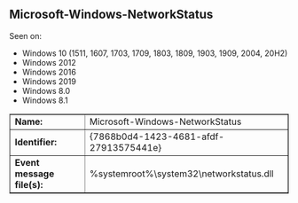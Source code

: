 ## Microsoft-Windows-NetworkStatus

Seen on:
* Windows 10 (1511, 1607, 1703, 1709, 1803, 1809, 1903, 1909, 2004, 20H2)
* Windows 2012
* Windows 2016
* Windows 2019
* Windows 8.0
* Windows 8.1

<table border="1" class="docutils">
  <tbody>
    <tr>
      <td><b>Name:</b></td>
      <td>Microsoft-Windows-NetworkStatus</td>
    </tr>
    <tr>
      <td><b>Identifier:</b></td>
      <td>{7868b0d4-1423-4681-afdf-27913575441e}</td>
    </tr>
    <tr>
      <td><b>Event message file(s):</b></td>
      <td>%systemroot%\system32\networkstatus.dll</td>
    </tr>
  </tbody>
</table>

&nbsp;

